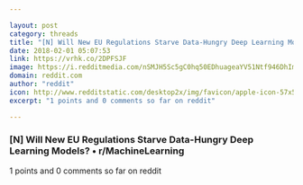 ```yaml
---

layout: post
category: threads
title: "[N] Will New EU Regulations Starve Data-Hungry Deep Learning Models?"
date: 2018-02-01 05:07:53
link: https://vrhk.co/2DPFSJF
image: https://i.redditmedia.com/nSMJH5Sc5gC0hq50EDhuageaYV51Ntf946DhImlpJzw.jpg?w=320&s=81dc89eef670ae7e5eeffe726783cb95
domain: reddit.com
author: "reddit"
icon: http://www.redditstatic.com/desktop2x/img/favicon/apple-icon-57x57.png
excerpt: "1 points and 0 comments so far on reddit"

---
```


### [N] Will New EU Regulations Starve Data-Hungry Deep Learning Models? • r/MachineLearning

1 points and 0 comments so far on reddit